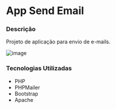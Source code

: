 # App Send Email

<h3>Descrição</h3>
<p>Projeto de aplicação para envio de e-mails.</p>

![image](https://github.com/user-attachments/assets/3c2a9c43-8cf5-4058-b8c7-f363cd847ffe)


<h3>Tecnologias Utilizadas</h3>
<ul>
  <li>PHP</li>
  <li>PHPMailer</li>
  <li>Bootstrap</li>
  <li>Apache</li>
</ul>
